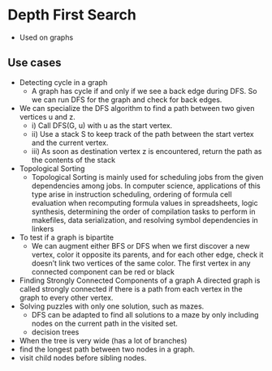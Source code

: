 # Depth First Search

- Used on graphs

## Use cases

- Detecting cycle in a graph
  - A graph has cycle if and only if we see a back edge during DFS. So we can run DFS for the graph and check for back edges.
- We can specialize the DFS algorithm to find a path between two given vertices u and z.
  - i) Call DFS(G, u) with u as the start vertex.
  - ii) Use a stack S to keep track of the path between the start vertex and the current vertex.
  - iii) As soon as destination vertex z is encountered, return the path as the contents of the stack
- Topological Sorting
  - Topological Sorting is mainly used for scheduling jobs from the given dependencies among jobs. In computer science, applications of this type arise in instruction scheduling, ordering of formula cell evaluation when recomputing formula values in spreadsheets, logic synthesis, determining the order of compilation tasks to perform in makefiles, data serialization, and resolving symbol dependencies in linkers
- To test if a graph is bipartite
  - We can augment either BFS or DFS when we first discover a new vertex, color it opposite its parents, and for each other edge, check it doesn’t link two vertices of the same color. The first vertex in any connected component can be red or black
- Finding Strongly Connected Components of a graph A directed graph is called strongly connected if there is a path from each vertex in the graph to every other vertex.
- Solving puzzles with only one solution, such as mazes.
  - DFS can be adapted to find all solutions to a maze by only including nodes on the current path in the visited set.
  - decision trees
- When the tree is very wide (has a lot of branches)
-  find the longest path between two nodes in a graph.
- visit child nodes before sibling nodes.
